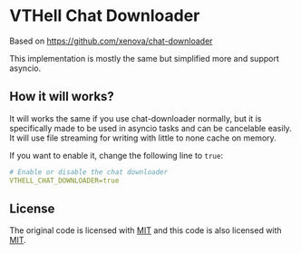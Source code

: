 # VTHell Chat Downloader

Based on https://github.com/xenova/chat-downloader

This implementation is mostly the same but simplified more and support asyncio.

## How it will works?

It will works the same if you use chat-downloader normally, but it is specifically made to be used in asyncio tasks and can be cancelable easily.
It will use file streaming for writing with little to none cache on memory.

If you want to enable it, change the following line to `true`:

```yaml
# Enable or disable the chat downloader
VTHELL_CHAT_DOWNLOADER=true
```

## License

The original code is licensed with [MIT](https://github.com/xenova/chat-downloader/blob/master/LICENSE) and this code is also licensed with [MIT](https://github.com/noaione/vthell).